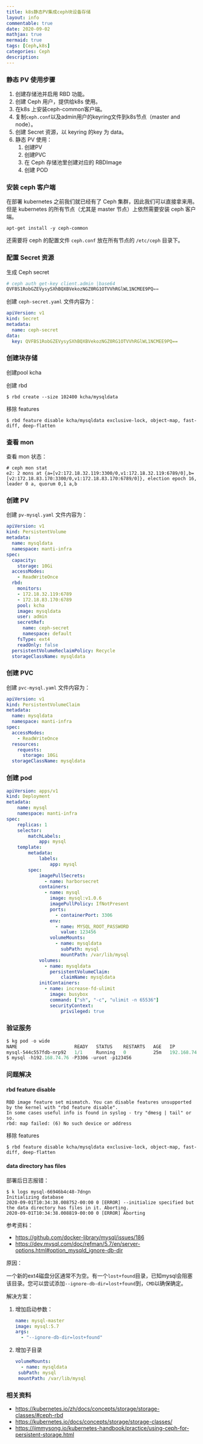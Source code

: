 ```yaml
---
title: k8s静态PV集成ceph块设备存储
layout: info
commentable: true
date: 2020-09-02
mathjax: true
mermaid: true
tags: [Ceph,k8s]
categories: Ceph
description: 
---
```


### 静态 PV 使用步骤

1. 创建存储池并启用 RBD 功能。
2. 创建 Ceph 用户，提供给k8s 使用。
3. 在k8s 上安装ceph-common客户端。
4. 复制`ceph.conf`以及admin用户的keyring文件到k8s节点（master and node）。
5. 创建 Secret 资源，以 keyring 的key 为 data。
6. 静态 PV 使用：
   1. 创建PV
   2. 创建PVC
   3. 在 Ceph 存储池里创建对应的 RBDImage
   4. 创建 POD

<!--more-->

### 安装 ceph 客户端

在部署 kubernetes 之前我们就已经有了 Ceph 集群，因此我们可以直接拿来用。但是 kubernetes 的所有节点（尤其是 master 节点）上依然需要安装 ceph 客户端。

```
apt-get install -y ceph-common
```

还需要将 ceph 的配置文件 `ceph.conf` 放在所有节点的 `/etc/ceph` 目录下。

### 配置 Secret 资源

生成 Ceph secret

```powershell
# ceph auth get-key client.admin |base64
QVFBS1RobGZEVysySXhBQXBVekozNGZ0RG1OTVVhRGlWL1NCMEE9PQ==
```

创建 `ceph-secret.yaml` 文件内容为：

```yml
apiVersion: v1
kind: Secret
metadata:
  name: ceph-secret
data:
  key: QVFBS1RobGZEVysySXhBQXBVekozNGZ0RG1OTVVhRGlWL1NCMEE9PQ==
```

### 创建块存储

创建pool kcha

创建 rbd

```shell
$ rbd create --size 102400 kcha/mysqldata
```

移除 features

```shell
$ rbd feature disable kcha/mysqldata exclusive-lock, object-map, fast-diff, deep-flatten
```

### 查看 mon

查看 mon 状态：

```
# ceph mon stat
e2: 2 mons at {a=[v2:172.18.32.119:3300/0,v1:172.18.32.119:6789/0],b=[v2:172.18.83.170:3300/0,v1:172.18.83.170:6789/0]}, election epoch 16, leader 0 a, quorum 0,1 a,b
```

### 创建 PV

创建 `pv-mysql.yaml` 文件内容为：

```yml
apiVersion: v1
kind: PersistentVolume
metadata:
  name: mysqldata
  namespace: manti-infra
spec:
  capacity:
    storage: 10Gi
  accessModes:
    - ReadWriteOnce
  rbd:
    monitors:
    - 172.18.32.119:6789
    - 172.18.83.170:6789
    pool: kcha
    image: mysqldata
    user: admin
    secretRef:
      name: ceph-secret
      namespace: default
    fsType: ext4
    readOnly: false
  persistentVolumeReclaimPolicy: Recycle
  storageClassName: mysqldata
```

### 创建 PVC

创建 `pvc-mysql.yaml` 文件内容为：

```yml
apiVersion: v1
kind: PersistentVolumeClaim
metadata:
  name: mysqldata
  namespace: manti-infra
spec:
  accessModes:
    - ReadWriteOnce
  resources:
    requests:
      storage: 10Gi
  storageClassName: mysqldata
```

### 创建 pod

```yml
apiVersion: apps/v1
kind: Deployment
metadata:
    name: mysql
    namespace: manti-infra
spec:
    replicas: 1
    selector:
        matchLabels:
            app: mysql
    template:
        metadata:
            labels:
                app: mysql
        spec:
            imagePullSecrets:
              - name: harborsecret
            containers:
              - name: mysql
                image: mysql:v1.0.6
                imagePullPolicy: IfNotPresent
                ports:
                  - containerPort: 3306
                env:
                  - name: MYSQL_ROOT_PASSWORD
                    value: 123456
                volumeMounts:
                  - name: mysqldata
                    subPath: mysql
                    mountPath: /var/lib/mysql
            volumes:
              - name: mysqldata
                persistentVolumeClaim:
                    claimName: mysqldata
            initContainers:
              - name: increase-fd-ulimit
                image: busybox
                command: ["sh", "-c", "ulimit -n 65536"]
                securityContext:
                    privileged: true
```

### 验证服务

```powershell
$ kg pod -o wide
NAME                     READY   STATUS    RESTARTS   AGE   IP              
mysql-544c557fdb-nrp92   1/1     Running   0          25m   192.168.74.76   
$ mysql -h192.168.74.76 -P3306 -uroot -p123456
```

### 问题解决

#### rbd feature disable

```
RBD image feature set mismatch. You can disable features unsupported by the kernel with "rbd feature disable".
In some cases useful info is found in syslog - try "dmesg | tail" or so.
rbd: map failed: (6) No such device or address
```

移除 features

```shell
$ rbd feature disable kcha/mysqldata exclusive-lock, object-map, fast-diff, deep-flatten
```

#### data directory has files

部署后日志报错：

```shell
$ k logs mysql-66946b4c48-7dngn
Initializing database
2020-09-01T10:34:38.008752-00:00 0 [ERROR] --initialize specified but the data directory has files in it. Aborting.
2020-09-01T10:34:38.008819-00:00 0 [ERROR] Aborting
```

参考资料：

- https://github.com/docker-library/mysql/issues/186
- https://dev.mysql.com/doc/refman/5.7/en/server-options.html#option_mysqld_ignore-db-dir

原因：

一个新的ext4磁盘分区通常不为空。有一个`lost+found`目录，已知mysql会阻塞该目录。您可以尝试添加`--ignore-db-dir=lost+found`到，`CMD`以确保确定。

解决方案：

1. 增加启动参数：

   ```yaml
   name: mysql-master
   image: mysql:5.7
   args:
     - "--ignore-db-dir=lost+found"
   ```

2. 增加子目录

   ```yaml
   volumeMounts:
     - name: mysqldata
   	subPath: mysql
   	mountPath: /var/lib/mysql
   ```

### 相关资料

- https://kubernetes.io/zh/docs/concepts/storage/storage-classes/#ceph-rbd
- https://kubernetes.io/docs/concepts/storage/storage-classes/
- https://jimmysong.io/kubernetes-handbook/practice/using-ceph-for-persistent-storage.html